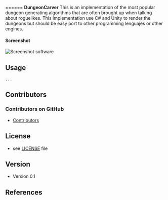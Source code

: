 ======
**DungeonCarver** This is an implementation of the most popular dungeon generating algorithms that are often brought 
up when talking about roguelikes. This implementation use C# and Unity to render the dungeons but should be easy port to other programming 
lenguajes or other engines.

#### Screenshot
![Screenshot software](http://url/screenshot-software.png "screenshot software")

## Usage
```$ git clone https://github.com/Fixtone/DungeonCarver.git
...
```
## Contributors

### Contributors on GitHub
* [Contributors](https://github.com/Fixtone/DungeonCarver/graphs/contributors)



## License 
* see [LICENSE](https://github.com/Fixtone/DungeonCarver/blob/master/LICENSE) file

## Version 
* Version 0.1

## References
